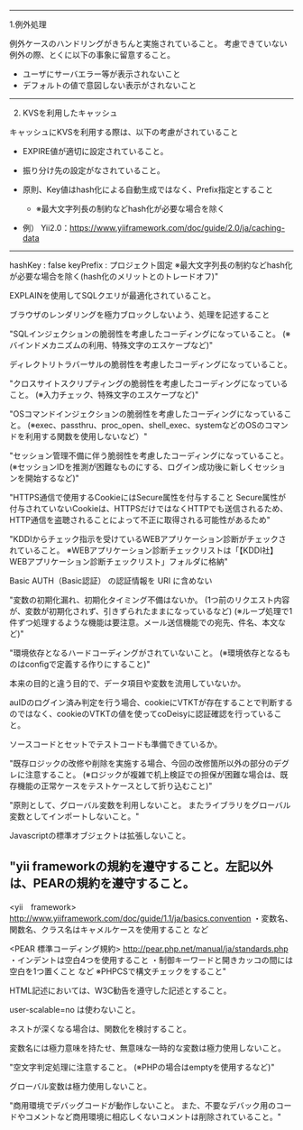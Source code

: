 ----
1.例外処理

例外ケースのハンドリングがきちんと実施されていること。
考慮できていない例外の際、とくに以下の事象に留意すること。
- ユーザにサーバエラー等が表示されないこと
- デフォルトの値で意図しない表示がされないこと

----

2. KVSを利用したキャッシュ

キャッシュにKVSを利用する際は、以下の考慮がされていること

- EXPIRE値が適切に設定されていること。
- 振り分け先の設定がなされていること。
- 原則、Key値はhash化による自動生成ではなく、Prefix指定とすること
  - ※最大文字列長の制約などhash化が必要な場合を除く

- 例） Yii2.0：https://www.yiiframework.com/doc/guide/2.0/ja/caching-data

---
hashKey : false
keyPrefix : プロジェクト固定
※最大文字列長の制約などhash化が必要な場合を除く(hash化のメリットとのトレードオフ)"

EXPLAINを使用してSQLクエリが最適化されていること。

ブラウザのレンダリングを極力ブロックしないよう、処理を記述すること

"SQLインジェクションの脆弱性を考慮したコーディングになっていること。
(※バインドメカニズムの利用、特殊文字のエスケープなど)"

ディレクトリトラバーサルの脆弱性を考慮したコーディングになっていること。

"クロスサイトスクリプティングの脆弱性を考慮したコーディングになっていること。
(※入力チェック、特殊文字のエスケープなど)"

"OSコマンドインジェクションの脆弱性を考慮したコーディングになっていること。
(※exec、passthru、proc_open、shell_exec、systemなどのOSのコマンドを利用する関数を使用しないなど）"

"セッション管理不備に伴う脆弱性を考慮したコーディングになっていること。
(※セッションIDを推測が困難なものにする、ログイン成功後に新しくセッションを開始するなど)"

"HTTPS通信で使用するCookieにはSecure属性を付与すること
Secure属性が付与されていないCookieは、HTTPSだけではなくHTTPでも送信されるため、HTTP通信を盗聴されることによって不正に取得される可能性があるため"

"KDDIからチェック指示を受けているWEBアプリケーション診断がチェックされていること。
※WEBアプリケーション診断チェックリストは「【KDDI社】WEBアプリケーション診断チェックリスト」フォルダに格納"

Basic AUTH（Basic認証） の認証情報を URI に含めない

"変数の初期化漏れ、初期化タイミング不備はないか。
(1つ前のリクエスト内容が、変数が初期化されず、引きずられたままになっているなど)
(※ループ処理で1件ずつ処理するような機能は要注意。メール送信機能での宛先、件名、本文など)"

"環境依存となるハードコーディングがされていないこと。
(※環境依存となるものはconfigで定義する作りにすること)"

本来の目的と違う目的で、データ項目や変数を流用していないか。

auIDのログイン済み判定を行う場合、cookieにVTKTが存在することで判断するのではなく、cookieのVTKTの値を使ってcoDeisyに認証確認を行っていること。

ソースコードとセットでテストコードも準備できているか。

"既存ロジックの改修や削除を実施する場合、今回の改修箇所以外の部分のデグレに注意すること。
(※ロジックが複雑で机上検証での担保が困難な場合は、既存機能の正常ケースをテストケースとして折り込むこと)"

"原則として、グローバル変数を利用しないこと。
またライブラリをグローバル変数としてインポートしないこと。"

Javascriptの標準オブジェクトは拡張しないこと。

"yii frameworkの規約を遵守すること。左記以外は、PEARの規約を遵守すること。
---
<yii　framework>
http://www.yiiframework.com/doc/guide/1.1/ja/basics.convention
・変数名、関数名、クラス名はキャメルケースを使用すること など

<PEAR 標準コーディング規約>
http://pear.php.net/manual/ja/standards.php
・インデントは空白4つを使用すること
・制御キーワードと開きカッコの間には空白を1つ置くこと など
※PHPCSで構文チェックをすること"

HTML記述においては、W3C勧告を遵守した記述とすること。

user-scalable=no は使わないこと。

ネストが深くなる場合は、関数化を検討すること。

変数名には極力意味を持たせ、無意味な一時的な変数は極力使用しないこと。

"空文字判定処理に注意すること。
(※PHPの場合はemptyを使用するなど)"

グローバル変数は極力使用しないこと。

"商用環境でデバッグコードが動作しないこと。
また、不要なデバック用のコードやコメントなど商用環境に相応しくないコメントは削除されていること。"
